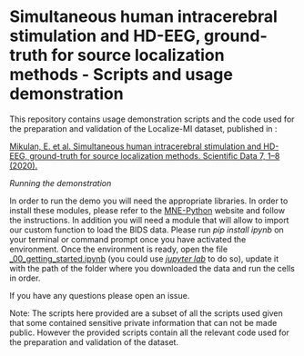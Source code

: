 # Simultaneous human intracerebral stimulation and HD-EEG, ground-truth for source localization methods - Scripts and usage demonstration

This repository contains usage demonstration scripts and the code used for the preparation and validation of the Localize-MI dataset, published in :

[Mikulan, E. et al. Simultaneous human intracerebral stimulation and HD-EEG, ground-truth for source localization methods. Scientific Data 7, 1–8 (2020).](https://www.nature.com/articles/s41597-020-0467-x)



_Running the demonstration_

In order to run the demo you will need the appropriate libraries. In order to install these modules, please refer to the [MNE-Python](https://martinos.org/mne/stable/install_mne_python.html) website and follow the instructions. In addition you will need a module that will allow to import our custom function to load the BIDS data. Please run _pip install ipynb_ on your terminal or command prompt once you have activated the environment. Once the environment is ready, open the file [_00_getting_started.ipynb](https://github.com/iTCf/mikulan_et_al_2020/blob/master/_00_getting_started.ipynb) (you could use [_jupyter lab_](https://jupyterlab.readthedocs.io/en/stable/) to do so), update it with the path of the folder where you downloaded the data and run the cells in order.



If you have any questions please open an issue.



Note: The scripts here provided are a subset of all the scripts used given that some contained sensitive private information that can not be made public. However the provided scripts contain all the relevant code used for the preparation and validation of the dataset.
